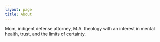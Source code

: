 ```yaml
---
layout: page
title: About
---
```


Mom, indigent defense attorney, M.A. theology with an interest in mental health, trust, and the limits of certainty.

